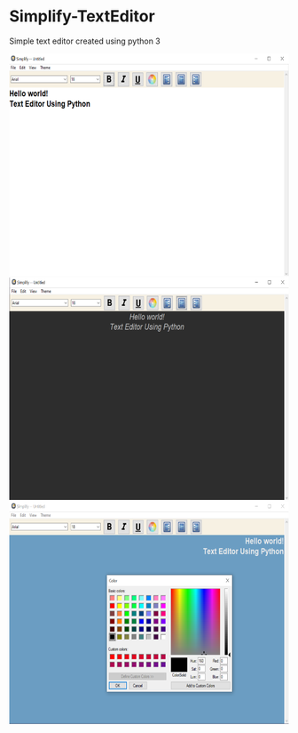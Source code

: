 # Simplify-TextEditor
Simple text editor created using python 3

<img src="https://github.com/ilyasdabholkar/Simplify-TextEditor/blob/master/images/Editor.PNG" alt="unable to load image" width=800 height=400/>

<img src="https://github.com/ilyasdabholkar/Simplify-TextEditor/blob/master/images/Dark-theme.PNG" alt="unable to load image" width=800 height=400/>

<img src="https://github.com/ilyasdabholkar/Simplify-TextEditor/blob/master/images/Blue-Theme.PNG" alt="unable to load image" width=800 height=400/>
